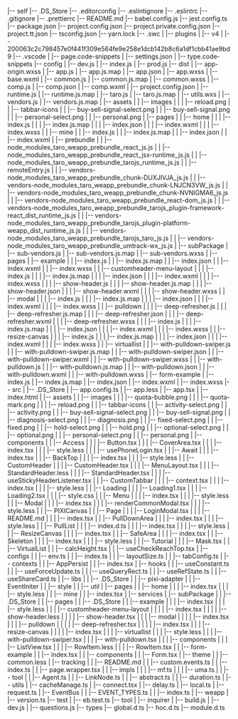 |-- self
    |-- .DS_Store
    |-- .editorconfig
    |-- .eslintignore
    |-- .eslintrc
    |-- .gitignore
    |-- .prettierrc
    |-- README.md
    |-- babel.config.js
    |-- jest.config.ts
    |-- package.json
    |-- project.config.json
    |-- project.private.config.json
    |-- project.tt.json
    |-- tsconfig.json
    |-- yarn.lock
    |-- .swc
    |   |-- plugins
    |       |-- v4
    |           |-- 200063c2c798457e0f441f309e564fe9e258e1dcb142b8c6a1df1cbb41ae9bd9
    |-- .vscode
    |   |-- page.code-snippets
    |   |-- settings.json
    |   |-- type.code-snippets
    |-- config
    |   |-- dev.js
    |   |-- index.js
    |   |-- prod.js
    |-- dist
    |   |-- app-origin.wxss
    |   |-- app.js
    |   |-- app.js.map
    |   |-- app.json
    |   |-- app.wxss
    |   |-- base.wxml
    |   |-- common.js
    |   |-- common.js.map
    |   |-- common.wxss
    |   |-- comp.js
    |   |-- comp.json
    |   |-- comp.wxml
    |   |-- project.config.json
    |   |-- runtime.js
    |   |-- runtime.js.map
    |   |-- taro.js
    |   |-- taro.js.map
    |   |-- utils.wxs
    |   |-- vendors.js
    |   |-- vendors.js.map
    |   |-- assets
    |   |   |-- images
    |   |   |   |-- reload.png
    |   |   |-- tabbar-icons
    |   |       |-- buy-sell-signal-select.png
    |   |       |-- buy-sell-signal.png
    |   |       |-- personal-select.png
    |   |       |-- personal.png
    |   |-- pages
    |   |   |-- home
    |   |   |   |-- index.js
    |   |   |   |-- index.js.map
    |   |   |   |-- index.json
    |   |   |   |-- index.wxml
    |   |   |   |-- index.wxss
    |   |   |-- mine
    |   |       |-- index.js
    |   |       |-- index.js.map
    |   |       |-- index.json
    |   |       |-- index.wxml
    |   |-- prebundle
    |   |   |-- node_modules_taro_weapp_prebundle_react_js.js
    |   |   |-- node_modules_taro_weapp_prebundle_react_jsx-runtime_js.js
    |   |   |-- node_modules_taro_weapp_prebundle_tarojs_runtime_js.js
    |   |   |-- remoteEntry.js
    |   |   |-- vendors-node_modules_taro_weapp_prebundle_chunk-DUXJIVJA_js.js
    |   |   |-- vendors-node_modules_taro_weapp_prebundle_chunk-LNJCN3VW_js.js
    |   |   |-- vendors-node_modules_taro_weapp_prebundle_chunk-NVNIGMA6_js.js
    |   |   |-- vendors-node_modules_taro_weapp_prebundle_react-dom_js.js
    |   |   |-- vendors-node_modules_taro_weapp_prebundle_tarojs_plugin-framework-react_dist_runtime_js.js
    |   |   |-- vendors-node_modules_taro_weapp_prebundle_tarojs_plugin-platform-weapp_dist_runtime_js.js
    |   |   |-- vendors-node_modules_taro_weapp_prebundle_tarojs_taro_js.js
    |   |   |-- vendors-node_modules_taro_weapp_prebundle_umtrack-wx_js.js
    |   |-- subPackage
    |       |-- sub-vendors.js
    |       |-- sub-vendors.js.map
    |       |-- sub-vendors.wxss
    |       |-- pages
    |           |-- example
    |           |   |-- index.js
    |           |   |-- index.js.map
    |           |   |-- index.json
    |           |   |-- index.wxml
    |           |   |-- index.wxss
    |           |   |-- customheader-menu-layout
    |           |   |   |-- index.js
    |           |   |   |-- index.js.map
    |           |   |   |-- index.json
    |           |   |   |-- index.wxml
    |           |   |   |-- index.wxss
    |           |   |   |-- show-header.js
    |           |   |   |-- show-header.js.map
    |           |   |   |-- show-header.json
    |           |   |   |-- show-header.wxml
    |           |   |   |-- show-header.wxss
    |           |   |-- modal
    |           |   |   |-- index.js
    |           |   |   |-- index.js.map
    |           |   |   |-- index.json
    |           |   |   |-- index.wxml
    |           |   |   |-- index.wxss
    |           |   |-- pulldown
    |           |   |   |-- deep-refresher.js
    |           |   |   |-- deep-refresher.js.map
    |           |   |   |-- deep-refresher.json
    |           |   |   |-- deep-refresher.wxml
    |           |   |   |-- deep-refresher.wxss
    |           |   |   |-- index.js
    |           |   |   |-- index.js.map
    |           |   |   |-- index.json
    |           |   |   |-- index.wxml
    |           |   |   |-- index.wxss
    |           |   |-- resize-canvas
    |           |   |   |-- index.js
    |           |   |   |-- index.js.map
    |           |   |   |-- index.json
    |           |   |   |-- index.wxml
    |           |   |   |-- index.wxss
    |           |   |-- virtuallist
    |           |       |-- with-pulldown-swiper.js
    |           |       |-- with-pulldown-swiper.js.map
    |           |       |-- with-pulldown-swiper.json
    |           |       |-- with-pulldown-swiper.wxml
    |           |       |-- with-pulldown-swiper.wxss
    |           |       |-- with-pulldown.js
    |           |       |-- with-pulldown.js.map
    |           |       |-- with-pulldown.json
    |           |       |-- with-pulldown.wxml
    |           |       |-- with-pulldown.wxss
    |           |-- form-example
    |               |-- index.js
    |               |-- index.js.map
    |               |-- index.json
    |               |-- index.wxml
    |               |-- index.wxss
    |-- src
    |   |-- .DS_Store
    |   |-- app.config.ts
    |   |-- app.less
    |   |-- app.tsx
    |   |-- index.html
    |   |-- assets
    |   |   |-- images
    |   |   |   |-- quota-bubble.png
    |   |   |   |-- quota-mark.png
    |   |   |   |-- reload.png
    |   |   |-- tabbar-icons
    |   |       |-- activity-select.png
    |   |       |-- activity.png
    |   |       |-- buy-sell-signal-select.png
    |   |       |-- buy-sell-signal.png
    |   |       |-- diagnosis-select.png
    |   |       |-- diagnosis.png
    |   |       |-- fixed-select.png
    |   |       |-- fixed.png
    |   |       |-- hold-select.png
    |   |       |-- hold.png
    |   |       |-- optional-select.png
    |   |       |-- optional.png
    |   |       |-- personal-select.png
    |   |       |-- personal.png
    |   |-- components
    |   |   |-- Access
    |   |   |   |-- Button.tsx
    |   |   |   |-- CoverArea.tsx
    |   |   |   |-- index.tsx
    |   |   |   |-- style.less
    |   |   |   |-- usePhoneLogin.tsx
    |   |   |-- Await
    |   |   |   |-- index.tsx
    |   |   |-- BackTop
    |   |   |   |-- index.tsx
    |   |   |   |-- style.less
    |   |   |-- CustomHeader
    |   |   |   |-- CustomHeader.tsx
    |   |   |   |-- MenuLayout.tsx
    |   |   |   |-- StandardHeader.less
    |   |   |   |-- StandardHeader.tsx
    |   |   |   |-- useStickyHeaderListener.tsx
    |   |   |-- CustomTabbar
    |   |   |   |-- context.tsx
    |   |   |   |-- index.tsx
    |   |   |   |-- style.less
    |   |   |-- Loading
    |   |   |   |-- Loading1.tsx
    |   |   |   |-- Loading2.tsx
    |   |   |   |-- style.css
    |   |   |-- Menu
    |   |   |   |-- index.tsx
    |   |   |   |-- style.less
    |   |   |-- Modal
    |   |   |   |-- index.tsx
    |   |   |   |-- renderCommonModal.tsx
    |   |   |   |-- style.less
    |   |   |-- PIXICanvas
    |   |   |-- Page
    |   |   |   |-- LoginModal.tsx
    |   |   |   |-- README.md
    |   |   |   |-- index.tsx
    |   |   |-- PullDownArea
    |   |   |   |-- index.tsx
    |   |   |   |-- style.less
    |   |   |-- PullList
    |   |   |   |-- index.d.ts
    |   |   |   |-- index.tsx
    |   |   |   |-- style.less
    |   |   |-- ResizeCanvas
    |   |   |   |-- index.tsx
    |   |   |-- SafeArea
    |   |   |   |-- index.tsx
    |   |   |-- Skeleton
    |   |   |   |-- index.tsx
    |   |   |   |-- style.less
    |   |   |-- Tutorial
    |   |   |   |-- Mask.tsx
    |   |   |-- VirtualList
    |   |       |-- calcHeight.tsx
    |   |       |-- useCheckReachTop.tsx
    |   |-- configs
    |   |   |-- env.ts
    |   |   |-- index.ts
    |   |   |-- layoutSize.ts
    |   |   |-- tabConfig.ts
    |   |-- contexts
    |   |   |-- AppPersist
    |   |       |-- index.tsx
    |   |-- hooks
    |   |   |-- useConstant.ts
    |   |   |-- useForceUpdate.ts
    |   |   |-- useQueryRect.ts
    |   |   |-- useRefState.ts
    |   |   |-- useShareCard.ts
    |   |-- libs
    |   |   |-- .DS_Store
    |   |   |-- pixi-adapter
    |   |       |-- EventIniter
    |   |       |-- style
    |   |       |-- util
    |   |-- pages
    |   |   |-- home
    |   |   |   |-- index.tsx
    |   |   |   |-- style.less
    |   |   |-- mine
    |   |       |-- index.tsx
    |   |-- services
    |   |-- subPackage
    |   |   |-- .DS_Store
    |   |   |-- pages
    |   |       |-- .DS_Store
    |   |       |-- example
    |   |       |   |-- index.tsx
    |   |       |   |-- style.less
    |   |       |   |-- customheader-menu-layout
    |   |       |   |   |-- index.tsx
    |   |       |   |   |-- show-header.less
    |   |       |   |   |-- show-header.tsx
    |   |       |   |-- modal
    |   |       |   |   |-- index.tsx
    |   |       |   |-- pulldown
    |   |       |   |   |-- deep-refresher.tsx
    |   |       |   |   |-- index.tsx
    |   |       |   |-- resize-canvas
    |   |       |   |   |-- index.tsx
    |   |       |   |-- virtuallist
    |   |       |       |-- style.less
    |   |       |       |-- with-pulldown-swiper.tsx
    |   |       |       |-- with-pulldown.tsx
    |   |       |       |-- components
    |   |       |           |-- ListView.tsx
    |   |       |           |-- RowItem.less
    |   |       |           |-- RowItem.tsx
    |   |       |-- form-example
    |   |           |-- index.tsx
    |   |           |-- components
    |   |               |-- Form.tsx
    |   |-- theme
    |   |   |-- common.less
    |   |-- tracking
    |   |   |-- README.md
    |   |   |-- custom.events.ts
    |   |   |-- index.ts
    |   |   |-- page.wrapper.tsx
    |   |   |-- impls
    |   |   |   |-- mf.ts
    |   |   |   |-- uma.ts
    |   |   |-- tool
    |   |       |-- Agent.ts
    |   |       |-- LinkNode.ts
    |   |       |-- abstract.ts
    |   |       |-- duration.ts
    |   |-- utils
    |       |-- cacheManage.ts
    |       |-- connect.tsx
    |       |-- delay.ts
    |       |-- local.ts
    |       |-- request.ts
    |       |-- EventBus
    |       |   |-- EVENT_TYPES.ts
    |       |   |-- index.ts
    |       |-- weapp
    |           |-- version.ts
    |-- test
    |   |-- eb.test.ts
    |-- tool
    |   |-- inquirer
    |       |-- build.js
    |       |-- dev.js
    |       |-- questions.js
    |-- types
        |-- global.d.ts
        |-- hoc.d.ts
        |-- module.d.ts
